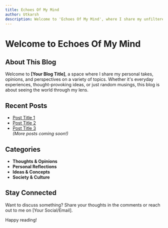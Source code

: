 ```yaml
---
title: Echoes Of My Mind
author: Utkarsh
description: Welcome to 'Echoes Of My Mind', where I share my unfiltered thoughts, unique perspectives, and personal takes on everything that catches my mind. From everyday experiences to big ideas, I dive deep into the way I see the world—questioning, exploring, and sometimes challenging the norm. Whether you agree, disagree, or land somewhere in between, this is a space for open-minded conversations and fresh perspectives. Stick around, think along, and let’s see the world differently together.
---
```


# Welcome to **Echoes Of My Mind**

## About This Blog  
Welcome to **[Your Blog Title]**, a space where I share my personal takes, opinions, and perspectives on a variety of topics. Whether it's everyday experiences, thought-provoking ideas, or just random musings, this blog is about seeing the world through my lens.  

## Recent Posts  
- [Post Title 1](#)  
- [Post Title 2](#)  
- [Post Title 3](#)  
*(More posts coming soon!)*  

## Categories  
- **Thoughts & Opinions**  
- **Personal Reflections**  
- **Ideas & Concepts**  
- **Society & Culture**  

## Stay Connected  
Want to discuss something? Share your thoughts in the comments or reach out to me on [Your Social/Email].  

Happy reading!  

